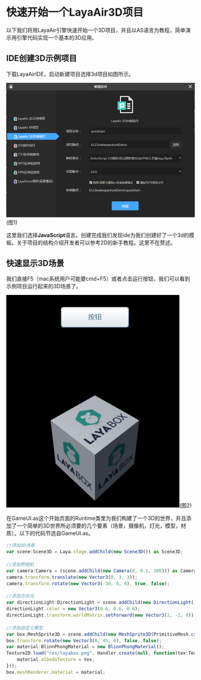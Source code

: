 # 快速开始一个LayaAir3D项目

以下我们将用LayaAir引擎快速开始一个3D项目，并且以AS语言为教程，简单演示用引擎代码实现一个基本的3D应用。

## IDE创建3D示例项目

下载LayaAirIDE，启动新建项目选择3d项目如图所示。

![图](img/1.png)(图1)

这里我们选择**JavaScript**语言。创建完成我们发现ide为我们创建好了一个3d的模板。关于项目的结构介绍开发者可以参考2D的新手教程。这里不在赘述。

## 快速显示3D场景

我们直接F5（mac系统用户可能要cmd+F5）或者点击运行按钮，我们可以看到示例项目运行起来的3D场景了。

![图](img/2.png)(图2)

​	在GameUI.as这个开始页面的Runtime类里为我们构建了一个3D的世界，并且添加了一个简单的3D世界所必须要的几个要素（场景，摄像机，灯光，模型，材质）。以下的代码节选自GameUI.as。

```typescript
//添加3D场景
var scene:Scene3D = Laya.stage.addChild(new Scene3D()) as Scene3D;

//添加照相机
var camera:Camera = (scene.addChild(new Camera(0, 0.1, 100))) as Camera;
camera.transform.translate(new Vector3(0, 3, 3));
camera.transform.rotate(new Vector3(-30, 0, 0), true, false);

//添加方向光
var directionLight:DirectionLight = scene.addChild(new DirectionLight()) as DirectionLight;
directionLight.color = new Vector3(0.6, 0.6, 0.6);
directionLight.transform.worldMatrix.setForward(new Vector3(1, -1, 0));

//添加自定义模型
var box:MeshSprite3D = scene.addChild(new MeshSprite3D(PrimitiveMesh.createBox(1, 1, 1))) as MeshSprite3D;
box.transform.rotate(new Vector3(0, 45, 0), false, false);
var material:BlinnPhongMaterial = new BlinnPhongMaterial();
Texture2D.load("res/layabox.png", Handler.create(null, function(tex:Texture2D):void {
    material.albedoTexture = tex;
}));
box.meshRenderer.material = material;
```

##### 	